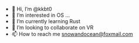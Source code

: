 - 👋 Hi, I’m @kkbt0
- 👀 I’m interested in OS ...
- 🌱 I’m currently learning Rust
- 💞️ I’m looking to collaborate on VR
- 📫 How to reach me  snowandocean@foxmail.com

<!---
kkbt0/kkbt0 is a ✨ special ✨ repository because its `README.md` (this file) appears on your GitHub profile.
You can click the Preview link to take a look at your changes.
--->

